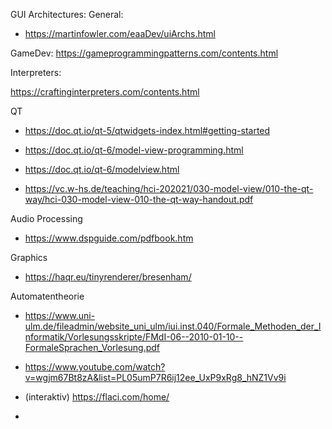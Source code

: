 GUI Architectures:
General:
- https://martinfowler.com/eaaDev/uiArchs.html

GameDev:
https://gameprogrammingpatterns.com/contents.html

Interpreters:

https://craftinginterpreters.com/contents.html


QT

- https://doc.qt.io/qt-5/qtwidgets-index.html#getting-started

- https://doc.qt.io/qt-6/model-view-programming.html
- https://doc.qt.io/qt-6/modelview.html
- https://vc.w-hs.de/teaching/hci-202021/030-model-view/010-the-qt-way/hci-030-model-view-010-the-qt-way-handout.pdf

Audio Processing
- https://www.dspguide.com/pdfbook.htm

Graphics

- https://haqr.eu/tinyrenderer/bresenham/

Automatentheorie

- https://www.uni-ulm.de/fileadmin/website_uni_ulm/iui.inst.040/Formale_Methoden_der_Informatik/Vorlesungsskripte/FMdI-06--2010-01-10--FormaleSprachen_Vorlesung.pdf
- https://www.youtube.com/watch?v=wgjm67Bt8zA&list=PL05umP7R6ij12ee_UxP9xRg8_hNZ1Vv9i
- (interaktiv) https://flaci.com/home/

- 
